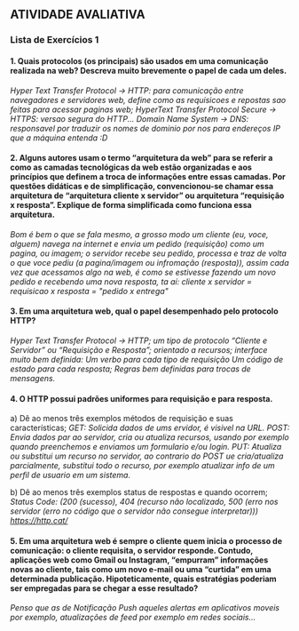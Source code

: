 ## ATIVIDADE AVALIATIVA

### Lista de Exercícios 1

#### 1. Quais protocolos (os principais) são usados em uma comunicação realizada na web? Descreva muito brevemente o papel de cada um deles.
_Hyper Text Transfer Protocol -> HTTP: para comunicação entre navegadores e servidores web, define como as requisicoes e repostas sao feitas para acessar paginas web;
HyperText Transfer Protocol Secure -> HTTPS: versao segura do HTTP...
Domain Name System -> DNS: responsavel por traduzir os nomes de dominio por nos para endereços IP que a máquina entenda :D_


#### 2. Alguns autores usam o termo “arquitetura da web” para se referir a como as camadas tecnológicas da web estão organizadas e aos princípios que definem a troca de informações entre essas camadas. Por questões didáticas e de simplificação, convencionou-se chamar essa arquitetura de “arquitetura cliente x servidor” ou arquitetura “requisição x resposta”. Explique de forma simplificada como funciona essa arquitetura.
_Bom é bem o que se fala mesmo, a grosso modo um *cliente* (eu, voce, alguem) navega na internet e envia um pedido (requisição) como um pagina, ou imagem; o *servidor* recebe seu pedido, processa e traz de volta o que voce pediu (a pagina/imagem ou infromação (resposta)), assim cada vez que acessamos algo na web, é como se estivesse fazendo um novo pedido e recebendo uma nova resposta, ta aí: cliente x servidor = requisicao x resposta = "pedido x entrega"_


#### 3. Em uma arquitetura web, qual o papel desempenhado pelo protocolo HTTP?
_Hyper Text Transfer Protocol -> HTTP; um tipo de protocolo “Cliente e Servidor” ou “Requisição e Resposta”; orientado a recursos; interface muito bem definida:
	Um verbo para cada tipo de requisição
	Um código de estado para cada resposta;
	Regras bem definidas para trocas de mensagens._

#### 4. O HTTP possui padrões uniformes para requisição e para resposta.
a) Dê ao menos três exemplos métodos de requisição e suas características;
_GET: Solicida dados de ums ervidor, é visivel na URL.
POST: Envia dados par ao servidor, cria ou atualiza recursos, usando por exemplo quando preenchemos e enviamos um formulario e/ou login.
PUT: Atualiza ou substitui um recurso no servidor, ao contrario do POST ue cria/atualiza parcialmente, substitui todo o recurso, por exemplo atualizar info de um perfil de usuario em um sistema._


b) Dê ao menos três exemplos status de respostas e quando ocorrem;
_Status Code: (200 (sucesso),
404 (recurso não localizado,
500 (erro nos servidor (erro no código que o servidor não consegue interpretar))) https://http.cat/_

#### 5. Em uma arquitetura web é sempre o cliente quem inicia o processo de comunicação: o cliente requisita, o servidor responde. Contudo, aplicações web como Gmail ou Instagram, “empurram” informações novas ao cliente, tais como um novo e-mail ou uma “curtida” em uma determinada publicação. Hipoteticamente, quais estratégias poderiam ser empregadas para se chegar a esse resultado?
_Penso que as de Notificação Push aqueles alertas em aplicativos moveis por exemplo, atualizações de feed por exemplo em redes sociais..._

